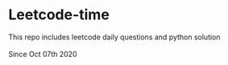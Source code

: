 # Leetcode-time
This repo includes leetcode daily questions and python solution<br><br>
Since Oct 07th 2020